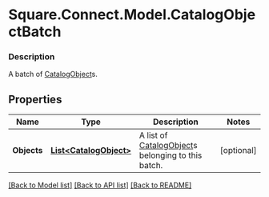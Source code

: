 # Square.Connect.Model.CatalogObjectBatch

### Description

A batch of [CatalogObject](#type-catalogobject)s.

## Properties

Name | Type | Description | Notes
------------ | ------------- | ------------- | -------------
**Objects** | [**List&lt;CatalogObject&gt;**](CatalogObject.md) | A list of [CatalogObject](#type-catalogobject)s belonging to this batch. | [optional] 



[[Back to Model list]](../README.md#documentation-for-models) [[Back to API list]](../README.md#documentation-for-api-endpoints) [[Back to README]](../README.md)

